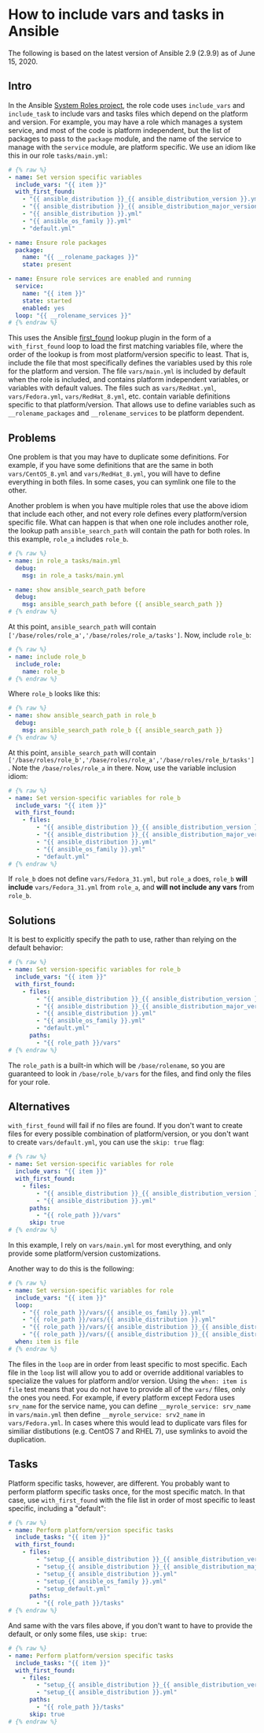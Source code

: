 How to include vars and tasks in Ansible
========================================

The following is based on the latest version of Ansible 2.9 (2.9.9) as of June 15, 2020.

Intro
-----

In the Ansible [System Roles project](https://linux-system-roles.github.io), the role code uses `include_vars` and `include_task` to include vars and tasks files which depend on the platform and
version.  For example, you may have a role which manages a system service,
and most of the code is platform independent, but the list of packages to
pass to the `package` module, and the name of the service to manage with the
`service` module, are platform specific.  We use an idiom like this in our
role `tasks/main.yml`:
```yaml
# {% raw %}
- name: Set version specific variables
  include_vars: "{{ item }}"
  with_first_found:
    - "{{ ansible_distribution }}_{{ ansible_distribution_version }}.yml"
    - "{{ ansible_distribution }}_{{ ansible_distribution_major_version }}.yml"
    - "{{ ansible_distribution }}.yml"
    - "{{ ansible_os_family }}.yml"
    - "default.yml"

- name: Ensure role packages
  package:
    name: "{{ __rolename_packages }}"
    state: present

- name: Ensure role services are enabled and running
  service:
    name: "{{ item }}"
    state: started
    enabled: yes
  loop: "{{ __rolename_services }}"
# {% endraw %}
```
This uses the Ansible [first_found](https://docs.ansible.com/ansible/latest/plugins/lookup/first_found.html)
lookup plugin in the form of a `with_first_found` loop to load
the first matching variables file, where the order of the lookup is from most platform/version specific
to least.  That is, include the file that most specifically defines the variables used
by this role for the platform and version.
The file `vars/main.yml` is included by default when the role is included, and
contains platform independent variables, or variables with default values.  The
files such as `vars/RedHat.yml`, `vars/Fedora.yml`, `vars/RedHat_8.yml`, etc. contain
variable definitions specific to that platform/version.  That allows use to define
variables such as `__rolename_packages` and `__rolename_services` to be platform
dependent.

Problems
--------

One problem is that you may have to duplicate some definitions.  For example, if you have
some definitions that are the same in both `vars/CentOS_8.yml` and `vars/RedHat_8.yml`,
you will have to define everything in both files.  In some cases, you can symlink one
file to the other.

Another problem is when you have multiple roles that use the above idiom that include
each other, and not every role defines every platform/version specific file.  What can happen is that when one role includes
another role, the lookup path `ansible_search_path` will contain the path for both roles.
In this example, `role_a` includes `role_b`.
```yaml
# {% raw %}
- name: in role_a tasks/main.yml
  debug:
    msg: in role_a tasks/main.yml

- name: show ansible_search_path before
  debug:
    msg: ansible_search_path before {{ ansible_search_path }}
# {% endraw %}
```
At this point, `ansible_search_path` will contain `['/base/roles/role_a','/base/roles/role_a/tasks']`.  Now, include `role_b`:
```yaml
# {% raw %}
- name: include role_b
  include_role:
    name: role_b
# {% endraw %}
```
Where `role_b` looks like this:
```yaml
# {% raw %}
- name: show ansible_search_path in role_b
  debug:
    msg: ansible_search_path role_b {{ ansible_search_path }}
# {% endraw %}
```
At this point, `ansible_search_path` will contain `['/base/roles/role_b','/base/roles/role_a','/base/roles/role_b/tasks']`.  Note the `/base/roles/role_a` in there.  Now, use the variable inclusion idiom:
```yaml
# {% raw %}
- name: Set version-specific variables for role_b
  include_vars: "{{ item }}"
  with_first_found:
    - files:
        - "{{ ansible_distribution }}_{{ ansible_distribution_version }}.yml"
        - "{{ ansible_distribution }}_{{ ansible_distribution_major_version }}.yml"
        - "{{ ansible_distribution }}.yml"
        - "{{ ansible_os_family }}.yml"
        - "default.yml"
# {% endraw %}
```
If `role_b` does not define `vars/Fedora_31.yml`, but `role_a` does, `role_b` **will include** `vars/Fedora_31.yml` from `role_a`, and **will not include any vars** from `role_b`.

Solutions
---------

It is best to explicitly specify the path to use, rather than relying on the default behavior:
```yaml
# {% raw %}
- name: Set version-specific variables for role_b
  include_vars: "{{ item }}"
  with_first_found:
    - files:
        - "{{ ansible_distribution }}_{{ ansible_distribution_version }}.yml"
        - "{{ ansible_distribution }}_{{ ansible_distribution_major_version }}.yml"
        - "{{ ansible_distribution }}.yml"
        - "{{ ansible_os_family }}.yml"
        - "default.yml"
      paths:
        - "{{ role_path }}/vars"
# {% endraw %}
```
The `role_path` is a built-in which will be `/base/rolename`, so you are guaranteed to
look in `/base/role_b/vars` for the files, and find only the files for your role.

Alternatives
------------

`with_first_found` will fail if no files are found.  If you don't want to create files
for every possible combination of platform/version, or you don't want to create `vars/default.yml`,
you can use the `skip: true` flag:
```yaml
# {% raw %}
- name: Set version-specific variables for role
  include_vars: "{{ item }}"
  with_first_found:
    - files:
        - "{{ ansible_distribution }}_{{ ansible_distribution_version }}.yml"
        - "{{ ansible_distribution }}.yml"
      paths:
        - "{{ role_path }}/vars"
      skip: true
# {% endraw %}
```
In this example, I rely on `vars/main.yml` for most everything, and only provide some
platform/version customizations.

Another way to do this is the following:
```yaml
# {% raw %}
- name: Set version-specific variables for role
  include_vars: "{{ item }}"
  loop:
    - "{{ role_path }}/vars/{{ ansible_os_family }}.yml"
    - "{{ role_path }}/vars/{{ ansible_distribution }}.yml"
    - "{{ role_path }}/vars/{{ ansible_distribution }}_{{ ansible_distribution_major_version }}.yml"
    - "{{ role_path }}/vars/{{ ansible_distribution }}_{{ ansible_distribution_version }}.yml"
  when: item is file
# {% endraw %}
```
The files in the `loop` are in order from least specific to most specific.
Each file in the `loop` list will allow you to add or override additional
variables to specialize the values for platform and/or version.  Using the
`when: item is file` test means that you do not have to provide all of the
`vars/` files, only the ones you need.  For example, if every platform except
Fedora uses `srv_name` for the service name, you can define `__myrole_service:
srv_name` in `vars/main.yml` then define `__myrole_service: srv2_name` in
`vars/Fedora.yml`. In cases where this would lead to duplicate vars files for
similiar distibutions (e.g. CentOS 7 and RHEL 7), use symlinks to avoid the
duplication.

Tasks
-----

Platform specific tasks, however, are different.  You probably want to perform
platform specific tasks once, for the most specific match.  In that case, use
`with_first_found` with the file list in order of most specific to least
specific, including a "default":
```yaml
# {% raw %}
- name: Perform platform/version specific tasks
  include_tasks: "{{ item }}"
  with_first_found:
    - files:
        - "setup_{{ ansible_distribution }}_{{ ansible_distribution_version }}.yml"
        - "setup_{{ ansible_distribution }}_{{ ansible_distribution_major_version }}.yml"
        - "setup_{{ ansible_distribution }}.yml"
        - "setup_{{ ansible_os_family }}.yml"
        - "setup_default.yml"
      paths:
        - "{{ role_path }}/tasks"
# {% endraw %}
```
And same with the vars files above, if you don't want to have to provide the default,
or only some files, use `skip: true`:
```yaml
# {% raw %}
- name: Perform platform/version specific tasks
  include_tasks: "{{ item }}"
  with_first_found:
    - files:
        - "setup_{{ ansible_distribution }}_{{ ansible_distribution_version }}.yml"
        - "setup_{{ ansible_distribution }}.yml"
      paths:
        - "{{ role_path }}/tasks"
      skip: true
# {% endraw %}
```
